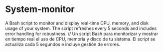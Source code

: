 # System-monitor
A Bash script to monitor and display real-time CPU, memory, and disk usage of your system. The script refreshes every 5 seconds and includes error handling for robustness.  //  Un script Bash para monitorizar y mostrar en tiempo real el uso de CPU, memoria y disco de tu sistema. El script se actualiza cada 5 segundos e incluye gestión de errores.
